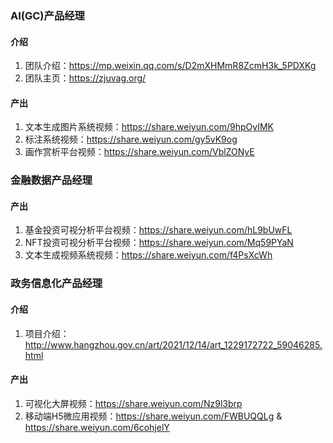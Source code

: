 ### AI(GC)产品经理
#### 介绍
1. 团队介绍：https://mp.weixin.qq.com/s/D2mXHMmR8ZcmH3k_5PDXKg
2. 团队主页：https://zjuvag.org/
#### 产出

1. 文本生成图片系统视频：https://share.weiyun.com/9hpOyIMK
2. 标注系统视频：https://share.weiyun.com/gy5vK9og
3. 画作赏析平台视频：https://share.weiyun.com/VblZONyE

### 金融数据产品经理
#### 产出
1. 基金投资可视分析平台视频：https://share.weiyun.com/hL9bUwFL
2. NFT投资可视分析平台视频：https://share.weiyun.com/Mq59PYaN
3. 文本生成视频系统视频：https://share.weiyun.com/f4PsXcWh

### 政务信息化产品经理
#### 介绍
1. 项目介绍：http://www.hangzhou.gov.cn/art/2021/12/14/art_1229172722_59046285.html
#### 产出
1. 可视化大屏视频：https://share.weiyun.com/Nz9l3brp
2. 移动端H5微应用视频：https://share.weiyun.com/FWBUQQLg & https://share.weiyun.com/6cohjelY
